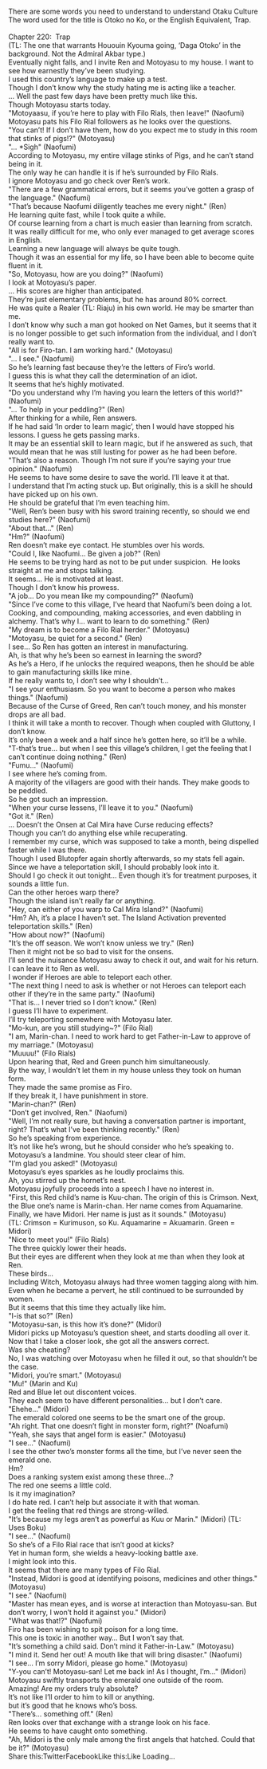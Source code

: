 <br/>
There are some words you need to understand to understand Otaku Culture The word used for the title is Otoko no Ko, or the English Equivalent, Trap.<br/>
<br/>
Chapter 220:  Trap<br/>
(TL: The one that warrants Hououin Kyouma going, ‘Daga Otoko’ in the background. Not the Admiral Akbar type.)<br/>
Eventually night falls, and I invite Ren and Motoyasu to my house. I want to see how earnestly they’ve been studying.<br/>
I used this country’s language to make up a test.<br/>
Though I don’t know why the study hating me is acting like a teacher.<br/>
… Well the past few days have been pretty much like this.<br/>
Though Motoyasu starts today.<br/>
"Motoyaasu, if you’re here to play with Filo Rials, then leave!" (Naofumi)<br/>
Motoyasu pats his Filo Rial followers as he looks over the questions.<br/>
"You can’t! If I don’t have them, how do you expect me to study in this room that stinks of pigs!?" (Motoyasu)<br/>
"… *Sigh" (Naofumi)<br/>
According to Motoyasu, my entire village stinks of Pigs, and he can’t stand being in it.<br/>
The only way he can handle it is if he’s surrounded by Filo Rials.<br/>
I ignore Motoyasu and go check over Ren’s work.<br/>
"There are a few grammatical errors, but it seems you’ve gotten a grasp of the language." (Naofumi)<br/>
"That’s because Naofumi diligently teaches me every night." (Ren)<br/>
He learning quite fast, while I took quite a while.<br/>
Of course learning from a chart is much easier than learning from scratch.<br/>
It was really difficult for me, who only ever managed to get average scores in English.<br/>
Learning a new language will always be quite tough.<br/>
Though it was an essential for my life, so I have been able to become quite fluent in it.<br/>
"So, Motoyasu, how are you doing?" (Naofumi)<br/>
I look at Motoyasu’s paper.<br/>
… His scores are higher than anticipated.<br/>
They’re just elementary problems, but he has around 80% correct.<br/>
He was quite a Realer (TL: Riaju) in his own world. He may be smarter than me.<br/>
I don’t know why such a man got hooked on Net Games, but it seems that it is no longer possible to get such information from the individual, and I don’t really want to.<br/>
"All is for Firo-tan. I am working hard." (Motoyasu)<br/>
"… I see." (Naofumi)<br/>
So he’s learning fast because they’re the letters of Firo’s world.<br/>
I guess this is what they call the determination of an idiot.<br/>
It seems that he’s highly motivated.<br/>
"Do you understand why I’m having you learn the letters of this world?" (Naofumi)<br/>
"… To help in your peddling?" (Ren)<br/>
After thinking for a while, Ren answers.<br/>
If he had said ‘In order to learn magic’, then I would have stopped his lessons. I guess he gets passing marks.<br/>
It may be an essential skill to learn magic, but if he answered as such, that would mean that he was still lusting for power as he had been before.<br/>
"That’s also a reason. Though I’m not sure if you’re saying your true opinion." (Naofumi)<br/>
He seems to have some desire to save the world. I’ll leave it at that.<br/>
I understand that I’m acting stuck up. But originally, this is a skill he should have picked up on his own.<br/>
He should be grateful that I’m even teaching him.<br/>
"Well, Ren’s been busy with his sword training recently, so should we end studies here?" (Naofumi)<br/>
"About that…" (Ren)<br/>
"Hm?" (Naofumi)<br/>
Ren doesn’t make eye contact. He stumbles over his words.<br/>
"Could I, like Naofumi… Be given a job?" (Ren)<br/>
He seems to be trying hard as not to be put under suspicion.  He looks straight at me and stops talking.<br/>
It seems… He is motivated at least.<br/>
Though I don’t know his prowess.<br/>
"A job… Do you mean like my compounding?" (Naofumi)<br/>
"Since I’ve come to this village, I’ve heard that Naofumi’s been doing a lot. Cooking, and compounding, making accessories, and even dabbling in alchemy. That’s why I… want to learn to do something." (Ren)<br/>
"My dream is to become a Filo Rial herder." (Motoyasu)<br/>
"Motoyasu, be quiet for a second." (Ren)<br/>
I see… So Ren has gotten an interest in manufacturing.<br/>
Ah, is that why he’s been so earnest in learning the sword?<br/>
As he’s a Hero, if he unlocks the required weapons, then he should be able to gain manufacturing skills like mine.<br/>
If he really wants to, I don’t see why I shouldn’t…<br/>
"I see your enthusiasm. So you want to become a person who makes things." (Naofumi)<br/>
Because of the Curse of Greed, Ren can’t touch money, and his monster drops are all bad.<br/>
I think it will take a month to recover. Though when coupled with Gluttony, I don’t know.<br/>
It’s only been a week and a half since he’s gotten here, so it’ll be a while.<br/>
"T-that’s true… but when I see this village’s children, I get the feeling that I can’t continue doing nothing." (Ren)<br/>
"Fumu…" (Naofumi)<br/>
I see where he’s coming from.<br/>
A majority of the villagers are good with their hands. They make goods to be peddled.<br/>
So he got such an impression.<br/>
"When your curse lessens, I’ll leave it to you." (Naofumi)<br/>
"Got it." (Ren)<br/>
… Doesn’t the Onsen at Cal Mira have Curse reducing effects?<br/>
Though you can’t do anything else while recuperating.<br/>
I remember my curse, which was supposed to take a month, being dispelled faster while I was there.<br/>
Though I used Blutopfer again shortly afterwards, so my stats fell again.<br/>
Since we have a teleportation skill, I should probably look into it.<br/>
Should I go check it out tonight… Even though it’s for treatment purposes, it sounds a little fun.<br/>
Can the other heroes warp there?<br/>
Though the island isn’t really far or anything.<br/>
"Hey, can either of you warp to Cal Mira Island?" (Naofumi)<br/>
"Hm? Ah, it’s a place I haven’t set. The Island Activation prevented teleportation skills." (Ren)<br/>
"How about now?" (Naofumi)<br/>
"It’s the off season. We won’t know unless we try." (Ren)<br/>
Then it might not be so bad to visit for the onsens.<br/>
I’ll send the nuisance Motoyasu away to check it out, and wait for his return.<br/>
I can leave it to Ren as well.<br/>
I wonder if Heroes are able to teleport each other.<br/>
"The next thing I need to ask is whether or not Heroes can teleport each other if they’re in the same party." (Naofumi)<br/>
"That is… I never tried so I don’t know." (Ren)<br/>
I guess I’ll have to experiment.<br/>
I’ll try teleporting somewhere with Motoyasu later.<br/>
"Mo-kun, are you still studying~?" (Filo Rial)<br/>
"I am, Marin-chan. I need to work hard to get Father-in-Law to approve of my marriage." (Motoyasu)<br/>
"Muuuu!" (Filo Rials)<br/>
Upon hearing that, Red and Green punch him simultaneously.<br/>
By the way, I wouldn’t let them in my house unless they took on human form.<br/>
They made the same promise as Firo.<br/>
If they break it, I have punishment in store.<br/>
"Marin-chan?" (Ren)<br/>
"Don’t get involved, Ren." (Naofumi)<br/>
"Well, I’m not really sure, but having a conversation partner is important, right? That’s what I’ve been thinking recently." (Ren)<br/>
So he’s speaking from experience.<br/>
It’s not like he’s wrong, but he should consider who he’s speaking to.<br/>
Motoyasu’s a landmine. You should steer clear of him.<br/>
"I’m glad you asked!" (Motoyasu)<br/>
Motoyasu’s eyes sparkles as he loudly proclaims this.<br/>
Ah, you stirred up the hornet’s nest.<br/>
Motoyasu joyfully proceeds into a speech I have no interest in.<br/>
"First, this Red child’s name is Kuu-chan. The origin of this is Crimson. Next, the Blue one’s name is Marin-chan. Her name comes from Aquamarine. Finally, we have Midori. Her name is just as it sounds." (Motoyasu)<br/>
(TL: Crimson = Kurimuson, so Ku. Aquamarine = Akuamarin. Green = Midori)<br/>
"Nice to meet you!" (Filo Rials)<br/>
The three quickly lower their heads.<br/>
But their eyes are different when they look at me than when they look at Ren.<br/>
These birds…<br/>
Including Witch, Motoyasu always had three women tagging along with him. Even when he became a pervert, he still continued to be surrounded by women.<br/>
But it seems that this time they actually like him.<br/>
"I-is that so?" (Ren)<br/>
"Motoyasu-san, is this how it’s done?" (Midori)<br/>
Midori picks up Motoyasu’s question sheet, and starts doodling all over it.<br/>
Now that I take a closer look, she got all the answers correct.<br/>
Was she cheating?<br/>
No, I was watching over Motoyasu when he filled it out, so that shouldn’t be the case.<br/>
"Midori, you’re smart." (Motoyasu)<br/>
"Mu!" (Marin and Ku)<br/>
Red and Blue let out discontent voices.<br/>
They each seem to have different personalities… but I don’t care.<br/>
"Ehehe…" (Midori)<br/>
The emerald colored one seems to be the smart one of the group.<br/>
"Ah right. That one doesn’t fight in monster form, right?" (Noafumi)<br/>
"Yeah, she says that angel form is easier." (Motoyasu)<br/>
"I see…" (Naofumi)<br/>
I see the other two’s monster forms all the time, but I’ve never seen the emerald one.<br/>
Hm?<br/>
Does a ranking system exist among these three…?<br/>
The red one seems a little cold.<br/>
Is it my imagination?<br/>
I do hate red. I can’t help but associate it with that woman.<br/>
I get the feeling that red things are strong-willed.<br/>
"It’s because my legs aren’t as powerful as Kuu or Marin." (Midori) (TL: Uses Boku)<br/>
"I see…" (Naofumi)<br/>
So she’s of a Filo Rial race that isn’t good at kicks?<br/>
Yet in human form, she wields a heavy-looking battle axe.<br/>
I might look into this.<br/>
It seems that there are many types of Filo Rial.<br/>
"Instead, Midori is good at identifying poisons, medicines and other things." (Motoyasu)<br/>
"I see." (Naofumi)<br/>
"Master has mean eyes, and is worse at interaction than Motoyasu-san. But don’t worry, I won’t hold it against you." (Midori)<br/>
"What was that!?" (Naofumi)<br/>
Firo has been wishing to spit poison for a long time.<br/>
This one is toxic in another way… But I won’t say that.<br/>
"It’s something a child said. Don’t mind it Father-in-Law." (Motoyasu)<br/>
"I mind it. Send her out! A mouth like that will bring disaster." (Naofumi)<br/>
"I see… I’m sorry Midori, please go home." (Motoyasu)<br/>
"Y-you can’t! Motoyasu-san! Let me back in! As I thought, I’m…" (Midori)<br/>
Motoyasu swiftly transports the emerald one outside of the room.<br/>
Amazing! Are my orders truly absolute?<br/>
It’s not like I’ll order to him to kill or anything.<br/>
but it’s good that he knows who’s boss.<br/>
"There’s… something off." (Ren)<br/>
Ren looks over that exchange with a strange look on his face.<br/>
He seems to have caught onto something.<br/>
"Ah, Midori is the only male among the first angels that hatched. Could that be it?" (Motoyasu)<br/>
Share this:TwitterFacebookLike this:Like Loading... <br/>
